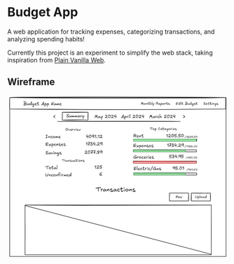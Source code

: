 # Budget App

A web application for tracking expenses, categorizing transactions, and analyzing spending habits!

Currently this project is an experiment to simplify the web stack, taking inspiration from [Plain Vanilla Web](https://plainvanillaweb.com).

## Wireframe

![wireframe](docs/budget-app-wireframe.png)
